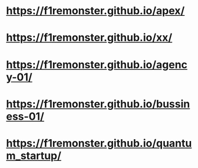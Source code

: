 # https://f1remonster.github.io/apex/
# https://f1remonster.github.io/xx/
# https://f1remonster.github.io/agency-01/
# https://f1remonster.github.io/bussiness-01/
# https://f1remonster.github.io/quantum_startup/
